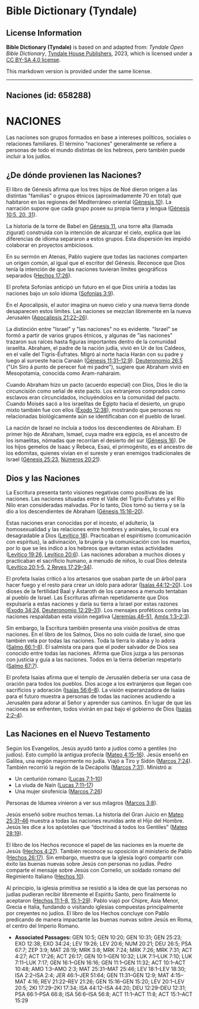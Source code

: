 # Bible Dictionary (Tyndale)

## License Information

**Bible Dictionary (Tyndale)** is based on and adapted from: _Tyndale Open Bible Dictionary_, [Tyndale House Publishers](https://tyndaleopenresources.com/), 2023, which is licensed under a [CC BY-SA 4.0 license](https://creativecommons.org/licenses/by-sa/4.0/legalcode.en).

This markdown version is provided under the same license.



--------------------------------

## Naciones (id: 658288)

NACIONES
========

Las naciones son grupos formados en base a intereses políticos, sociales o relaciones familiares. El término "naciones" generalmente se refiere a personas de todo el mundo distintas de los hebreos, pero también puede incluir a los judíos.

¿De dónde provienen las Naciones?
---------------------------------

El libro de Génesis afirma que los tres hijos de Noé dieron origen a las distintas "familias" o grupos étnicos (aproximadamente 70 en total) que habitaron en las regiones del Mediterráneo oriental ([Génesis 10](https://ref.ly/Gen10:1-Gen10:32)). La narración supone que cada grupo posee su propia tierra y lengua ([Génesis 10:5, 20, 31](https://ref.ly/Gen10:5,Gen10:20,Gen10:31)).

La historia de la torre de Babel en [Génesis 11](https://ref.ly/Gen11:1-Gen11:32), una torre alta (llamada zigurat) construida con la intención de alcanzar el cielo, explica que las diferencias de idioma separaron a estos grupos. Esta dispersión les impidió colaborar en proyectos ambiciosos.

En su sermón en Atenas, Pablo sugiere que todas las naciones comparten un origen común, al igual que el escritor del Génesis. Reconoce que Dios tenía la intención de que las naciones tuvieran límites geográficos separados ([Hechos 17:26](https://ref.ly/Acts17:26)).

El profeta Sofonías anticipó un futuro en el que Dios uniría a todas las naciones bajo un solo idioma ([Sofonías 3:9](https://ref.ly/Zeph3:9)).

En el Apocalipsis, el autor imagina un nuevo cielo y una nueva tierra donde desaparecen estos límites. Las naciones se mezclan libremente en la nueva Jerusalén ([Apocalipsis 21:22–26](https://ref.ly/Rev21:22-Rev21:26)).

La distinción entre "Israel" y "las naciones" no es evidente. "Israel" se formó a partir de varios grupos étnicos, y algunas de "las naciones" trazaron sus raíces hasta figuras importantes dentro de la comunidad israelita. Abraham, el padre de la nación judía, vivió en Ur de los Caldeos, en el valle del Tigris\-Éufrates. Migró al norte hacia Harán con su padre y luego al suroeste hacia Canaán ([Génesis 11:31–12:9](https://ref.ly/Gen11:31-Gen12:9)). [Deuteronomio 26:5](https://ref.ly/Deut26:5) ("Un Siro á punto de perecer fué mi padre"), sugiere que Abraham vivió en Mesopotamia, conocida como Aram\-naharaim.

Cuando Abraham hizo un pacto (acuerdo especial) con Dios, Dios le dio la circuncisión como señal de este pacto. Los extranjeros comprados como esclavos eran circuncidados, incluyéndolos en la comunidad del pacto. Cuando Moisés sacó a los israelitas de Egipto hacia el desierto, un grupo mixto también fue con ellos ([Éxodo 12:38](https://ref.ly/Exod12:38)), mostrando que personas no relacionadas biológicamente aún se identificaban con el pueblo de Israel.

La nación de Israel no incluía a todos los descendientes de Abraham. El primer hijo de Abraham, Ismael, cuya madre era egipcia, es el ancestro de los ismaelitas, nómadas que recorrían el desierto del sur ([Génesis 16](https://ref.ly/Gen16:1-Gen16:16)). De los hijos gemelos de Isaac y Rebeca, Esaú, el primogénito, es el ancestro de los edomitas, quienes vivían en el sureste y eran enemigos tradicionales de Israel ([Génesis 25:23,](https://ref.ly/Gen25:23) [Números 20:21](https://ref.ly/Num20:21)).

Dios y las Naciones
-------------------

La Escritura presenta tanto visiones negativas como positivas de las naciones. Las naciones situadas entre el Valle del Tigris\-Éufrates y el Río Nilo eran consideradas malvadas. Por lo tanto, Dios tomó su tierra y se la dio a los descendientes de Abraham ([Génesis 15:16–20](https://ref.ly/Gen15:16-Gen15:20)).

Estas naciones eran conocidas por el incesto, el adulterio, la homosexualidad y las relaciones entre hombres y animales, lo cual era desagradable a Dios ([Levítico 18](https://ref.ly/Lev18:1-Lev18:30)). Practicaban el espiritismo (comunicación con espíritus), la adivinación, la brujería y la comunicación con los muertos, por lo que se les indicó a los hebreos que evitaran estas actividades ([Levítico 19:26,](https://ref.ly/Lev19:26) [Levítico 20:6](https://ref.ly/Lev20:6)). Las naciones adoraban a muchos dioses y practicaban el sacrificio humano, a menudo de niños, lo cual Dios detesta ([Levítico 20:1–5,](https://ref.ly/Lev20:1-Lev20:5) [2 Reyes 17:29–34](https://ref.ly/2Kgs17:29-2Kgs17:34)).

El profeta Isaías criticó a los artesanos que usaban parte de un árbol para hacer fuego y el resto para crear un ídolo para adorar ([Isaías 44:12–20](https://ref.ly/Isa44:12-Isa44:20)). Los dioses de la fertilidad Baal y Astaroth de los cananeos a menudo tentaban al pueblo de Israel. Las Escrituras afirman repetidamente que Dios expulsaría a estas naciones y daría su tierra a Israel por estas razones ([Éxodo 34:24,](https://ref.ly/Exod34:24) [Deuteronomio 12:29–31](https://ref.ly/Deut12:29-Deut12:31)). Los mensajes proféticos contra las naciones respaldaban esta visión negativa ([Jeremías 46–51,](https://ref.ly/Jer46:1-Jer51:64) [Amós 1:3–2:3](https://ref.ly/Amos1:3-Amos2:3)).

Sin embargo, la Escritura también presenta una visión positiva de otras naciones. En el libro de los Salmos, Dios no solo cuida de Israel, sino que también vela por todas las naciones. Toda la tierra lo alaba y lo adora ([Salmo 66:1–8](https://ref.ly/Ps66:1-Ps66:8)). El salmista ora para que el poder salvador de Dios sea conocido entre todas las naciones. Afirma que Dios juzga a las personas con justicia y guía a las naciones. Todos en la tierra deberían respetarlo ([Salmo 67:7](https://ref.ly/Ps67:7)).

El profeta Isaías afirma que el templo de Jerusalén debería ser una casa de oración para todos los pueblos. Dios acoge a los extranjeros que llegan con sacrificios y adoración ([Isaías 56:6–8](https://ref.ly/Isa56:6-Isa56:8)). La visión esperanzadora de Isaías para el futuro muestra a personas de todas las naciones acudiendo a Jerusalén para adorar al Señor y aprender sus caminos. En lugar de que las naciones se enfrenten, todos vivirán en paz bajo el gobierno de Dios ([Isaías 2:2–4](https://ref.ly/Isa2:2-Isa2:4)).

Las Naciones en el Nuevo Testamento
-----------------------------------

Según los Evangelios, Jesús ayudó tanto a judíos como a gentiles (no judíos). Esto cumplió la antigua profecía ([Mateo 4:15–16](https://ref.ly/Matt4:15-Matt4:16)). Jesús enseñó en Galilea, una región mayormente no judía. Viajó a Tiro y Sidón ([Marcos 7:24](https://ref.ly/Mark7:24)). También recorrió la región de la Decápolis ([Marcos 7:31](https://ref.ly/Mark7:31)). Ministró a:

* Un centurión romano ([Lucas 7:1–10](https://ref.ly/Luke7:1-Luke7:10))
* La viuda de Naín ([Lucas 7:11–17](https://ref.ly/Luke7:11-Luke7:17))
* Una mujer sirofenicia ([Marcos 7:26](https://ref.ly/Mark7:26))

Personas de Idumea vinieron a ver sus milagros ([Marcos 3:8](https://ref.ly/Mark3:8)).

Jesús enseñó sobre muchos temas. La historia del Gran Juicio en [Mateo 25:31–46](https://ref.ly/Matt25:31-Matt25:46) muestra a todas las naciones reunidas ante el Hijo del Hombre. Jesús les dice a los apóstoles que “doctrinad á todos los Gentiles” ([Mateo 28:19](https://ref.ly/Matt28:19)).

El libro de los Hechos reconoce el papel de las naciones en la muerte de Jesús ([Hechos 4:27](https://ref.ly/Acts4:27)). También reconoce su oposición al ministerio de Pablo ([Hechos 26:17](https://ref.ly/Acts26:17)). Sin embargo, muestra que la iglesia logró compartir con éxito las buenas nuevas sobre Jesús con personas no judías. Pedro comparte el mensaje sobre Jesús con Cornelio, un soldado romano del Regimiento Italiano ([Hechos 10](https://ref.ly/Acts10:1-Acts10:48)).

Al principio, la iglesia primitiva se resistió a la idea de que las personas no judías pudieran recibir libremente el Espíritu Santo, pero finalmente lo aceptaron ([Hechos 11:1–8,](https://ref.ly/Acts11:1-Acts11:8) [15:1–29](https://ref.ly/Acts15:1-Acts15:29)). Pablo viajó por Chipre, Asia Menor, Grecia e Italia, fundando o visitando iglesias compuestas principalmente por creyentes no judíos. El libro de los Hechos concluye con Pablo predicando de manera impactante las buenas nuevas sobre Jesús en Roma, el centro del Imperio Romano.

* **Associated Passages:** GEN 10:5; GEN 10:20; GEN 10:31; GEN 25:23; EXO 12:38; EXO 34:24; LEV 19:26; LEV 20:6; NUM 20:21; DEU 26:5; PSA 67:7; ZEP 3:9; MAT 28:19; MRK 3:8; MRK 7:24; MRK 7:26; MRK 7:31; ACT 4:27; ACT 17:26; ACT 26:17; GEN 10:1–GEN 10:32; LUK 7:1–LUK 7:10; LUK 7:11–LUK 7:17; GEN 16:1–GEN 16:16; GEN 11:1–GEN 11:32; ACT 10:1–ACT 10:48; AMO 1:3–AMO 2:3; MAT 25:31–MAT 25:46; LEV 18:1–LEV 18:30; ISA 2:2–ISA 2:4; JER 46:1–JER 51:64; GEN 11:31–GEN 12:9; MAT 4:15–MAT 4:16; REV 21:22–REV 21:26; GEN 15:16–GEN 15:20; LEV 20:1–LEV 20:5; 2KI 17:29–2KI 17:34; ISA 44:12–ISA 44:20; DEU 12:29–DEU 12:31; PSA 66:1–PSA 66:8; ISA 56:6–ISA 56:8; ACT 11:1–ACT 11:8; ACT 15:1–ACT 15:29

